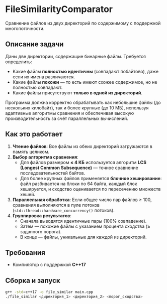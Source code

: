 # FileSimilarityComparator

Сравнение файлов из двух директорий по содержимому с поддержкой многопоточности.

## Описание задачи

Даны две директории, содержащие бинарные файлы. Требуется определить:

- Какие файлы **полностью идентичны** (совпадают побайтово), даже если их имена различаются.
- Какие файлы **похожи** — то есть имеют схожее содержимое, но не полностью совпадают.
- Какие файлы присутствуют **только в одной из директорий**.

Программа должна корректно обрабатывать как небольшие файлы (до нескольких килобайт), так и более крупные (до 10 МБ), используя адаптивные алгоритмы сравнения и обеспечивая высокую производительность за счёт параллельных вычислений.

## Как это работает

1. **Чтение файлов**: Все файлы из обеих директорий загружаются в память целиком.
2. **Выбор алгоритма сравнения**:
   - Для файлов размером **≤ 4 КБ** используется алгоритм **LCS (Longest Common Subsequence)** — точное сравнение последовательностей байтов.
   - Для более крупных файлов применяется **блочное хеширование**: файл разбивается на блоки по 64 байта, каждый блок хешируется, и сходство оценивается по пересечению множеств хешей.
3. **Параллельная обработка**: Если общее число пар файлов ≥ 100, сравнения выполняются в пуле потоков (`std::thread::hardware_concurrency()` потоков).
4. **Группировка результатов**:
   - Сначала выводятся идентичные пары (100% совпадение).
   - Затем — похожие файлы с указанием процента сходства (≥ заданного порога).
   - В конце — файлы, уникальные для каждой из директорий.

## Требования

- Компилятор с поддержкой **C++17**

## Сборка и запуск

```bash
g++ -std=c++17 -o file_similar main.cpp
./file_similar <директория_1> <директория_2> <порог_сходства>